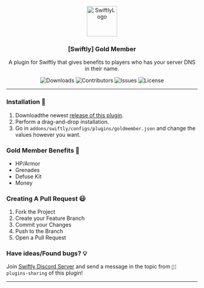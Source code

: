 <p align="center">
<a href="https://github.com/swiftly-solution/goldmember">
<img src="https://cdn.swiftlycs2.net/swiftly-logo.png" alt="SwiftlyLogo" width="80" height="80">
</a>

  <h3 align="center">[Swiftly] Gold Member</h3>

  <p align="center">
    A plugin for Swiftly that gives benefits to players who has your server DNS in their name.
    <br/>
  </p>
</p>

<p align="center">
  <img src="https://img.shields.io/github/downloads/swiftly-solution/goldmember/total" alt="Downloads"> 
  <img src="https://img.shields.io/github/contributors/swiftly-solution/goldmember?color=dark-green" alt="Contributors">
  <img src="https://img.shields.io/github/issues/swiftly-solution/goldmember" alt="Issues">
  <img src="https://img.shields.io/github/license/swiftly-solution/goldmember" alt="License">
</p>

---

### Installation 👀

1. Downloadthe newest [release of this plugin](https://github.com/swiftly-solution/goldmember/releases).
2. Perform a drag-and-drop installation.
3. Go in `addons/swiftly/configs/plugins/goldmember.json` and change the values however you want.

### Gold Member Benefits 🧐

- HP/Armor
- Grenades
- Defuse Kit
- Money

### Creating A Pull Request 😃

1. Fork the Project
2. Create your Feature Branch
3. Commit your Changes
4. Push to the Branch
5. Open a Pull Request

### Have ideas/Found bugs? 💡

Join [Swiftly Discord Server](https://swiftlycs2.net/discord) and send a message in the topic from `📕╎ plugins-sharing` of this plugin!

---
